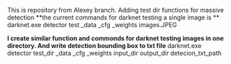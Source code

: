 This is repository from Alexey branch. Adding test dir functions for massive detection
**the current commands for darknet testing a single image is **
darknet.exe detector test     _data _cfg _weights images.JPEG

**I create similar function and commonds for darknet testing images in one directory. And write detection bounding box to txt file**
darknet.exe detector test_dir _data _cfg _weights input_dir  output_dir   detecion_txt_path

 
